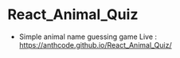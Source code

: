 # React_Animal_Quiz

* Simple animal name guessing game
Live :
https://anthcode.github.io/React_Animal_Quiz/
